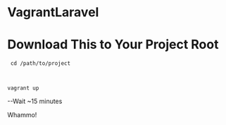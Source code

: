 VagrantLaravel
==============
<h1>Download This to Your Project Root </h1>

<code> cd /path/to/project <br>

vagrant up </code>

--Wait ~15 minutes

Whammo!

